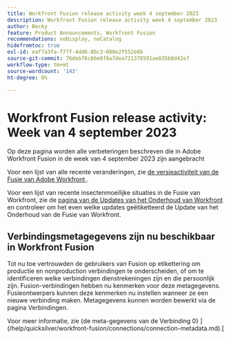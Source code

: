 ```yaml
---
title: Workfront Fusion release activity week 4 september 2023
description: Workfront Fusion release activity week 4 september 2023
author: Becky
feature: Product Announcements, Workfront Fusion
recommendations: noDisplay, noCatalog
hidefromtoc: true
exl-id: eaf7a3fa-f77f-4dd6-8bc3-080e2f552e6b
source-git-commit: 76deb76c66e8f8a7dea721378591ae035b8d42e7
workflow-type: tm+mt
source-wordcount: '143'
ht-degree: 0%

---
```


# Workfront Fusion release activity: Week van 4 september 2023

Op deze pagina worden alle verbeteringen beschreven die in Adobe Workfront Fusion in de week van 4 september 2023 zijn aangebracht

Voor een lijst van alle recente veranderingen, zie [ de versieactiviteit van de Fusie van Adobe Workfront ](../../../product-announcements/product-releases/fusion-release-activity/fusion-release-activity.md).

Voor een lijst van recente insectenmoeilijke situaties in de Fusie van Workfront, zie de [ pagina van de Updates van het Onderhoud van Workfront ](https://experienceleague.adobe.com/docs/workfront-known-issues/releases/current-updates.html) en controleer om het even welke updates geëtiketteerd de Update van het Onderhoud van de Fusie van Workfront.

## Verbindingsmetagegevens zijn nu beschikbaar in Workfront Fusion

Tot nu toe vertrouwden de gebruikers van Fusion op etikettering om productie en nonproduction verbindingen te onderscheiden, of om te identificeren welke verbindingen dienstrekeningen zijn en die persoonlijk zijn. Fusion-verbindingen hebben nu kenmerken voor deze metagegevens. Fusieontwerpers kunnen deze kenmerken nu instellen wanneer ze een nieuwe verbinding maken. Metagegevens kunnen worden bewerkt via de pagina Verbindingen.

Voor meer informatie, zie {de meta-gegevens van de Verbinding 0} ](/help/quicksilver/workfront-fusion/connections/connection-metadata.md).[
